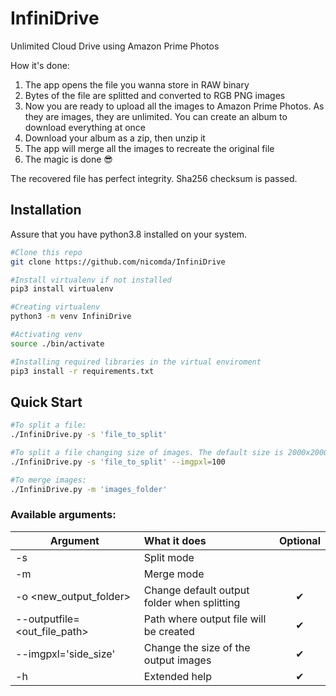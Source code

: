 # InfiniDrive
Unlimited Cloud Drive using Amazon Prime Photos

How it's done:
1. The app opens the file you wanna store in RAW binary
2. Bytes of the file are splitted and converted to RGB PNG images
3. Now you are ready to upload all the images to Amazon Prime Photos. As they are images, they are unlimited. You can create an album to download everything at once 
4. Download your album as a zip, then unzip it
5. The app will merge all the images to recreate the original file
6. The magic is done 😎

The recovered file has perfect integrity. Sha256 checksum is passed.

## Installation
Assure that you have python3.8 installed on your system.
```sh
#Clone this repo
git clone https://github.com/nicomda/InfiniDrive

#Install virtualenv if not installed
pip3 install virtualenv

#Creating virtualenv
python3 -m venv InfiniDrive

#Activating venv
source ./bin/activate

#Installing required libraries in the virtual enviroment
pip3 install -r requirements.txt
```
## Quick Start
```bash
#To split a file: 
./InfiniDrive.py -s 'file_to_split'

#To split a file changing size of images. The default size is 2000x2000 (12MB): 
./InfiniDrive.py -s 'file_to_split' --imgpxl=100

#To merge images: 
./InfiniDrive.py -m 'images_folder'
```

### **Available arguments:**

| Argument        | What it does | Optional |
| --------------- |:-------------|:---------:| 
| -s                               |Split mode 
| -m                               |Merge mode 
| -o <new_output_folder>                              |Change default output folder when splitting |✔
| --outputfile=<out_file_path>     |Path where output file will be created |✔
| --imgpxl='side_size'    |Change the size of the output images |✔
| -h                            |Extended help |✔

